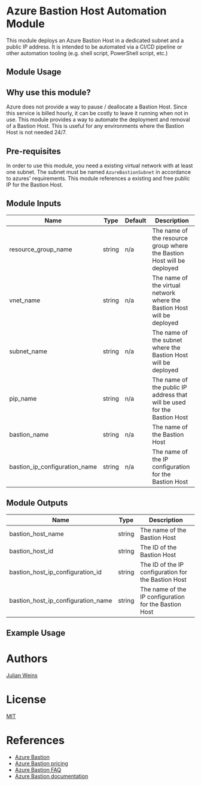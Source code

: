 # Azure Bastion Host Automation Module

This module deploys an Azure Bastion Host in a dedicated subnet and a public IP address. It is intended to be automated via a CI/CD pipeline or other automation tooling (e.g. shell script, PowerShell script, etc.)

## Module Usage

## Why use this module?

Azure does not provide a way to pause / deallocate a Bastion Host. Since this service is billed hourly, it can be costly to leave it running when not in use. This module provides a way to automate the deployment and removal of a Bastion Host. This is useful for any environments where the Bastion Host is not needed 24/7.

## Pre-requisites

In order to use this module, you need a existing virtual network with at least one subnet. The subnet must be named `AzureBastionSubnet` in accordance to azures' requirements. This module references a existing and free public IP for the Bastion Host.

## Module Inputs

| Name | Type | Default | Description |
|------|------|---------|-------------|
| resource_group_name | string | n/a | The name of the resource group where the Bastion Host will be deployed |
| vnet_name | string | n/a | The name of the virtual network where the Bastion Host will be deployed |
| subnet_name | string | n/a | The name of the subnet where the Bastion Host will be deployed |
| pip_name | string | n/a | The name of the public IP address that will be used for the Bastion Host |
| bastion_name | string | n/a | The name of the Bastion Host |
| bastion_ip_configuration_name | string | n/a | The name of the IP configuration for the Bastion Host |

## Module Outputs

| Name | Type | Description |
|------|------|-------------|
| bastion_host_name | string | The name of the Bastion Host |
| bastion_host_id | string | The ID of the Bastion Host |
| bastion_host_ip_configuration_id | string | The ID of the IP configuration for the Bastion Host |
| bastion_host_ip_configuration_name | string | The name of the IP configuration for the Bastion Host |

## Example Usage



# Authors
[Julian Weins](https://julianweins.dev/about)

# License
[MIT](LICENSE)

# References
- [Azure Bastion](https://docs.microsoft.com/en-us/azure/bastion/bastion-overview)
- [Azure Bastion pricing](https://azure.microsoft.com/en-us/pricing/details/azure-bastion/)
- [Azure Bastion FAQ](https://docs.microsoft.com/en-us/azure/bastion/bastion-faq)
- [Azure Bastion documentation](https://docs.microsoft.com/en-us/azure/bastion/)



